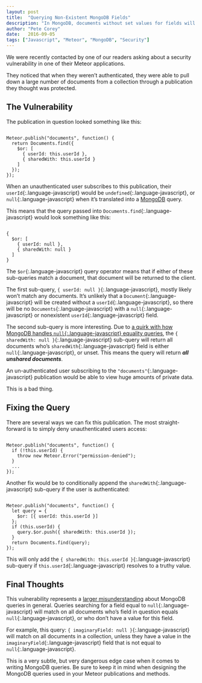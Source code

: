 ```yaml
---
layout: post
title:  "Querying Non-Existent MongoDB Fields"
description: "In MongoDB, documents without set values for fields will match queries looking for a null value. Check out how this quirk exposes subtle vulnerabilities in Meteor applications."
author: "Pete Corey"
date:   2016-09-05
tags: ["Javascript", "Meteor", "MongoDB", "Security"]
---
```


We were recently contacted by one of our readers asking about a security vulnerability in one of their Meteor applications.

They noticed that when they weren’t authenticated, they were able to pull down a large number of documents from a collection through a publication they thought was protected.

## The Vulnerability

The publication in question looked something like this:

<pre class='language-javascript'><code class='language-javascript'>
Meteor.publish("documents", function() {
  return Documents.find({ 
    $or: [
      { userId: this.userId },
      { sharedWith: this.userId }
    ]
  });
});
</code></pre>

When an unauthenticated user subscribes to this publication, their `userId`{:.language-javascript} would be `undefined`{:.language-javascript}, or `null`{:.language-javascript} when it’s translated into a [MongoDB](https://www.mongodb.com) query.

This means that the query passed into `Documents.find`{:.language-javascript} would look something like this:

<pre class='language-javascript'><code class='language-javascript'>
{
  $or: [
    { userId: null },
    { sharedWith: null }
  ]
}
</code></pre>

The `$or`{:.language-javascript} query operator means that if either of these sub-queries match a document, that document will be returned to the client.

The first sub-query, `{ userId: null }`{:.language-javascript}, mostly likely won’t match any documents. It’s unlikely that a `Document`{:.language-javascript} will be created without a `userId`{:.language-javascript}, so there will be no `Documents`{:.language-javascript} with a `null`{:.language-javascript} or nonexistent `userId`{:.language-javascript} field.

The second sub-query is more interesting. Due to [a quirk with how MongoDB handles `null`{:.language-javascript} equality queries](https://docs.mongodb.com/manual/tutorial/query-for-null-fields/#equality-filter), the `{ sharedWith: null }`{:.language-javascript} sub-query will return all documents who’s `sharedWith`{:.language-javascript} field is either `null`{:.language-javascript}, or unset. This means the query will return ___all unshared documents___.

An un-authenticated user subscribing to the `"documents"`{:.language-javascript} publication would be able to view huge amounts of private data.

This is a bad thing.

## Fixing the Query

There are several ways we can fix this publication. The most straight-forward is to simply deny unauthenticated users access:

<pre class='language-javascript'><code class='language-javascript'>
Meteor.publish("documents", function() {
  if (!this.userId) {
    throw new Meteor.Error("permission-denied");
  }
  ...
});
</code></pre>

Another fix would be to conditionally append the `sharedWith`{:.language-javascript} sub-query if the user is authenticated:

<pre class='language-javascript'><code class='language-javascript'>
Meteor.publish("documents", function() {
  let query = {
    $or: [{ userId: this.userId }]
  };
  if (this.userId) {
    query.$or.push({ sharedWith: this.userId });
  }
  return Documents.find(query);
});
</code></pre>

This will only add the `{ sharedWith: this.userId }`{:.language-javascript} sub-query if `this.userId`{:.language-javascript} resolves to a truthy value.

## Final Thoughts

This vulnerability represents a [larger misunderstanding](https://docs.mongodb.com/manual/tutorial/query-for-null-fields/#equality-filter) about MongoDB queries in general. Queries searching for a field equal to `null`{:.language-javascript} will match on all documents who’s field in question equals `null`{:.language-javascript}, or who don’t have a value for this field.

For example, this query: `{ imaginaryField: null }`{:.language-javascript} will match on all documents in a collection, unless they have a value in the `imaginaryField`{:.language-javascript} field that is not equal to `null`{:.language-javascript}.

This is a very subtle, but very dangerous edge case when it comes to writing MongoDB queries. Be sure to keep it in mind when designing the MongoDB queries used in your Meteor publications and methods.

